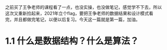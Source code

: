 之前买了王争老师的课程看了一点，也没实操，也没做笔记，感觉学不下去，所以这次又重新捡起来，2021年立个flag，要把王争老师的数据结果和设计模式看完，并且都做完笔记，以便以后复习。今天这一篇就是第一篇，加油。



#  1.1  什么是数据结构？什么是算法？





